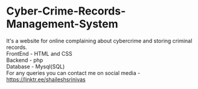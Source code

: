 # Cyber-Crime-Records-Management-System
It's a website for online complaining about cybercrime and storing criminal records. <br>
FrontEnd - HTML and CSS <br>
Backend - php <br>
Database - Mysql(SQL) <br>
For any queries you can contact me on social media -https://linktr.ee/shaileshsrinivas <br>
